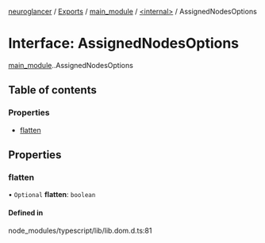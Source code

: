 [neuroglancer](../README.md) / [Exports](../modules.md) / [main\_module](../modules/main_module.md) / [<internal\>](../modules/main_module._internal_.md) / AssignedNodesOptions

# Interface: AssignedNodesOptions

[main_module](../modules/main_module.md).[<internal>](../modules/main_module._internal_.md).AssignedNodesOptions

## Table of contents

### Properties

- [flatten](main_module._internal_.AssignedNodesOptions.md#flatten)

## Properties

### flatten

• `Optional` **flatten**: `boolean`

#### Defined in

node_modules/typescript/lib/lib.dom.d.ts:81
